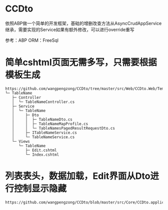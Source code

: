 # CCDto
依照ABP做一个简单的开发框架，基础的增删改查方法从AsyncCrudAppService继承，需要实现的Service如果有额外修改，可以进行override重写

参考：ABP
ORM：FreeSql

# 简单cshtml页面无需多写，只需要根据模板生成
```
https://github.com/wangpengzong/CCDto/tree/master/src/Web/CCDto.Web/Template/TableName
└─ TableName
   ├─ Controller
   │  └─ TableNameController.cs
   ├─ Service
   │  └─ TableName
   │     ├─ Dto
   │     │  ├─ TableNameDto.cs
   │     │  ├─ TableNameMapProfile.cs
   │     │  └─ TableNamesPagedResultRequestDto.cs
   │     ├─ ITableNameService.cs
   │     └─ TableNameService.cs
   └─ Views
      └─ TableName
         ├─ Edit.cshtml
         └─ Index.cshtml
```
# 列表表头，数据加载，Edit界面从Dto进行控制显示隐藏
```
https://github.com/wangpengzong/CCDto/blob/master/src/Core/CCDto.application/Service/DB/DBConnection/Dto/DBConnectionDto.cs
```
